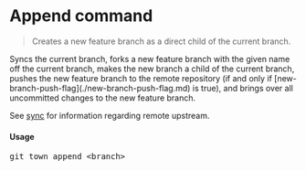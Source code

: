 <h1 textrun="command-heading">Append command</h1>

<blockquote textrun="command-summary">
Creates a new feature branch as a direct child of the current branch.
</blockquote>

<a textrun="command-description">
Syncs the current branch,
forks a new feature branch with the given name off the current branch,
makes the new branch a child of the current branch,
pushes the new feature branch to the remote repository
(if and only if [new-branch-push-flag](./new-branch-push-flag.md) is true),
and brings over all uncommitted changes to the new feature branch.

See [sync](./sync.md) for information regarding remote upstream. </a>

#### Usage

<pre textrun="command-usage">
git town append &lt;branch&gt;
</pre>
